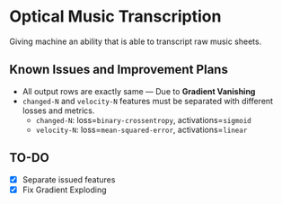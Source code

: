# Optical Music Transcription

Giving machine an ability that is able to transcript raw music sheets.

## Known Issues and Improvement Plans
- All output rows are exactly same — Due to **Gradient Vanishing**
- `changed-N` and `velocity-N` features must be separated with different losses and metrics.
  - `changed-N`: loss=`binary-crossentropy`, activations=`sigmoid`
  - `velocity-N`: loss=`mean-squared-error`, activations=`linear`

## TO-DO
- [x] Separate issued features
- [x] Fix Gradient Exploding